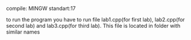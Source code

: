 compile: MINGW
standart:17

to run the program you have to run file lab1.cpp(for first lab), lab2.cpp(for second lab) and lab3.cpp(for third lab). This file is located in folder with similar names
